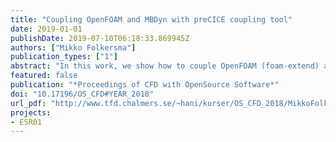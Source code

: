 ```yaml
---
title: "Coupling OpenFOAM and MBDyn with preCICE coupling tool"
date: 2019-01-01
publishDate: 2019-07-10T06:18:33.869945Z
authors: ["Mikko Folkersma"]
publication_types: ["1"]
abstract: "In this work, we show how to couple OpenFOAM (foam-extend) and MBDyn software with the preCICE coupling tool to form a strongly coupled fluid-structure interaction (FSI) framework for membrane structures. We use an already existing preCICE adapter for foam-extend and we develop an adapter for MBDyn in this work. The coupled FSI framework is verified by carrying out a simulation on a modified cavity test case which has a flexible membrane at the bottom of the domain. The results are compared with the results of other authors. The solvers and the coupling tool are introduced here briefly."
featured: false
publication: "*Proceedings of CFD with OpenSource Software*"
doi: "10.17196/OS_CFD#YEAR_2018"
url_pdf: "http://www.tfd.chalmers.se/~hani/kurser/OS_CFD_2018/MikkoFolkersma/report_Folkersma.pdf"
projects:
- ESR01
---
```

